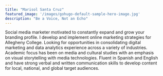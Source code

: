 ```yaml
---
title: "Marisol Santa Cruz"
featured_image: '/images/gohugo-default-sample-hero-image.jpg'
description: "Be a Voice, Not an Echo"
---
```

Social media marketer motivated to constantly expand and
grow your branding profile. I develop and implement online
marketing strategies for Allegheny College. Looking for
opportunities in consolidating digital marketing and data
analytics experience across a variety of industries.
Academic focus has been on media and cultural studies with
an emphasis on visual storytelling with media technologies.
Fluent in Spanish and English and have strong verbal and
written communication skills to develop content for local,
national, and global target audiences.
